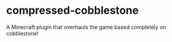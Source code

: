 # compressed-cobblestone
A Minecraft plugin that overhauls the game based completely on cobblestone!
